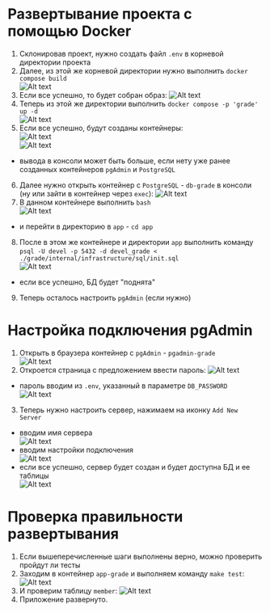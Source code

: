 # Развертывание проекта с помощью Docker
1. Склонировав проект, нужно создать файл `.env` в корневой директории проекта
2. Далее, из этой же корневой директории нужно выполнить ```docker compose build```  
![Alt text](readme_images/docker_readme/docker-compose-build-exmpl.png)  
3. Если все успешно, то будет собран образ:
![Alt text](readme_images/docker_readme/docker-image-builded-exmpl.png)  
4. Теперь из этой же директории выполнить ```docker compose -p 'grade' up -d```  
![Alt text](readme_images/docker_readme/docker-compose-up-d-exmpl.png)  
5. Если все успешно, будут созданы контейнеры:  
![Alt text](readme_images/docker_readme/docker-containers-created-console-exmpl.png)  
![Alt text](readme_images/docker_readme/docker-containers-created-in-docker-desktop-exmpl.png)  
- вывода в консоли может быть больше, если нету уже ранее созданных контейнеров `pgAdmin` и `PostgreSQL`  
6. Далее нужно открыть контейнер с `PostgreSQL` - `db-grade` в консоли (ну или зайти в контейнер через `exec`):
![Alt text](readme_images/docker_readme/db-grade-container-exmpl.png)   
7. В данном контейнере выполнить `bash`  
![Alt text](readme_images/docker_readme/db-grade-bash-cmd-exmpl.png)  
- и перейти в директорию в `app` - `cd app`  
8. После в этом же контейнере и директории `app` выполнить команду ```psql -U devel -p 5432 -d devel_grade < ./grade/internal/infrastructure/sql/init.sql```  
![Alt text](readme_images/docker_readme/db-grade-init-sql-exmpl.png)  
- если все успешно, БД будет "поднята"
9. Теперь осталось настроить `pgAdmin` (если нужно)

# Настройка подключения pgAdmin
1. Открыть в браузера контейнер с `pgAdmin` - `pgadmin-grade`  
![Alt text](readme_images/docker_readme/pgadmin-grade-menu-open-in-browser.png)  
2. Откроется страница с предложением ввести пароль:
![Alt text](readme_images/docker_readme/pgadmin-grade-first-open-in-browser.png)  
- пароль вводим из `.env`, указанный в параметре `DB_PASSWORD`  
![Alt text](readme_images/docker_readme/pgadmin-grade-success-enter-pass-exmpl.png)  
3. Теперь нужно настроить сервер, нажимаем на иконку `Add New Server`  
- вводим имя сервера  
![Alt text](readme_images/docker_readme/pgadmin-grade-name-server-exmpl.png)
- вводим настройки подключения  
![Alt text](readme_images/docker_readme/pgadmin-grade-connection-settings-exmpl.png)  
- если все успешно, сервер будет создан и будет доступна БД и ее таблицы  
![Alt text](readme_images/docker_readme/pgadmin-grade-success-connect-exmpl.png)

# Проверка правильности развертывания
1. Если вышеперечисленные шаги выполнены верно, можно проверить пройдут ли тесты
2. Заходим в контейнер `app-grade` и выполняем команду `make test`:
![Alt text](readme_images/docker_readme/app-grade-success-test-exmpl.png)  
3. И проверим таблицу `member`:
![Alt text](readme_images/docker_readme/app-grade-db-table-member-exmpl.png)
4. Приложение развернуто.